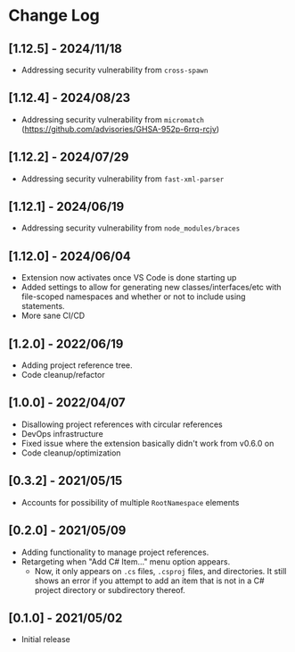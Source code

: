 # Change Log

## [1.12.5] - 2024/11/18

- Addressing security vulnerability from `cross-spawn`

## [1.12.4] - 2024/08/23

- Addressing security vulnerability from `micromatch` (<https://github.com/advisories/GHSA-952p-6rrq-rcjv>)

## [1.12.2] - 2024/07/29

- Addressing security vulnerability from `fast-xml-parser`

## [1.12.1] - 2024/06/19

- Addressing security vulnerability from `node_modules/braces`

## [1.12.0] - 2024/06/04

- Extension now activates once VS Code is done starting up
- Added settings to allow for generating new classes/interfaces/etc with file-scoped namespaces and whether or not to include using statements.
- More sane CI/CD

## [1.2.0] - 2022/06/19

- Adding project reference tree.
- Code cleanup/refactor

## [1.0.0] - 2022/04/07

- Disallowing project references with circular references
- DevOps infrastructure
- Fixed issue where the extension basically didn't work from v0.6.0 on
- Code cleanup/optimization

## [0.3.2] - 2021/05/15

- Accounts for possibility of multiple `RootNamespace` elements

## [0.2.0] - 2021/05/09

- Adding functionality to manage project references.
- Retargeting when "Add C# Item..." menu option appears.
  - Now, it only appears on `.cs` files, `.csproj` files, and directories. It still shows an error if you attempt to add an item that is not in a C# project directory or subdirectory thereof.

## [0.1.0] - 2021/05/02

- Initial release
